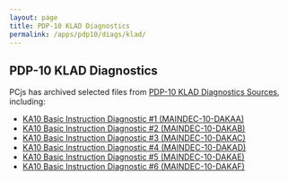 ```yaml
---
layout: page
title: PDP-10 KLAD Diagnostics
permalink: /apps/pdp10/diags/klad/
---
```


PDP-10 KLAD Diagnostics
-----------------------

PCjs has archived selected files from
[PDP-10 KLAD Diagnostics Sources](http://pdp-10.trailing-edge.com/klad_sources/index.html), including:

- [KA10 Basic Instruction Diagnostic #1 (MAINDEC-10-DAKAA)](dakaa/)
- [KA10 Basic Instruction Diagnostic #2 (MAINDEC-10-DAKAB)](dakab/)
- [KA10 Basic Instruction Diagnostic #3 (MAINDEC-10-DAKAC)](dakac/)
- [KA10 Basic Instruction Diagnostic #4 (MAINDEC-10-DAKAD)](dakad/)
- [KA10 Basic Instruction Diagnostic #5 (MAINDEC-10-DAKAE)](dakae/)
- [KA10 Basic Instruction Diagnostic #6 (MAINDEC-10-DAKAF)](dakaf/)
